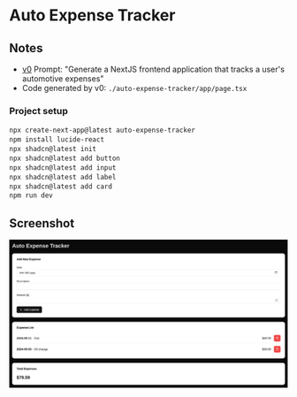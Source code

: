 # Auto Expense Tracker

## Notes

- [v0](https://v0.dev/chat) Prompt: "Generate a NextJS frontend application that tracks a user's automotive expenses"
- Code generated by v0: `./auto-expense-tracker/app/page.tsx`

### Project setup

```sh
npx create-next-app@latest auto-expense-tracker
npm install lucide-react
npx shadcn@latest init
npx shadcn@latest add button
npx shadcn@latest add input
npx shadcn@latest add label
npx shadcn@latest add card
npm run dev
```

## Screenshot

![Auto Expense Tracker](auto_expense_tracker.png)
